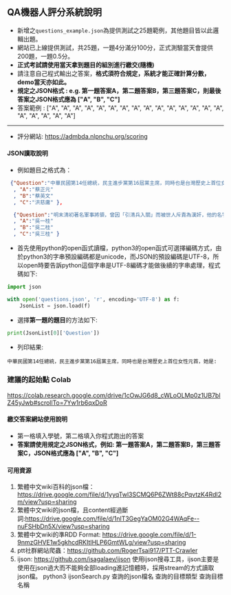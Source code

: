 ## QA機器人評分系統說明

- 新增之`questions_example.json`為提供測試之25題範例，其他題目皆以此邏輯出題。
- 網站已上線提供測試，共25題，一題4分滿分100分，正式測驗當天會提供200題，一題0.5分。
-  **正式考試請使用當天拿到題目的組別進行繳交(隨機)**
- 請注意自己程式輸出之答案，**格式須符合規定，系統才能正確計算分數，demo當天亦如此。**
- **規定之JSON格式 : e.g. 第一題答案A，第二題答案B，第三題答案C，則最後答案之JSON格式應為 ["A", "B", "C"]**
- 答案範例 : ["A", "A", "A", "A", "A", "A", "A", "A", "A", "A", "A", "A", "A", "A", "A", "A", "A", "A", "A", "A"]

---

- 評分網站: <https://admbda.nlpnchu.org/scoring>

#### JSON讀取說明
- 例如題目之格式為：
```json
 {"Question":"中華民國第14任總統，民主進步黨第16屆黨主席，同時也是台灣歷史上首位女性元首，她是:" 
  , "A":"蔡正元"
  , "B":"蔡英文"
  , "C":"洪慈庸" },

  {"Question":"明末清初著名軍事將領，曾因「引清兵入關」而被世人斥責為漢奸，他的名字叫做:" 
  , "A":"吳一桂"
  , "B":"吳二桂"
  , "C":"吳三桂" }
```
- 首先使用python的open函式讀檔，python3的open函式可選擇編碼方式，由於python3的字串預設編碼都是unicode，而JSON的預設編碼是UTF-8，所以open時要告訴python這個字串是UTF-8編碼才能做後續的字串處理，程式碼如下:
```python
import json

with open('questions.json', 'r', encoding='UTF-8') as f:
	JsonList = json.load(f)
```

- 選擇**第一題的題目**的方法如下:
```python
print(JsonList[0]['Question'])
```
- 列印結果:
```
中華民國第14任總統，民主進步黨第16屆黨主席，同時也是台灣歷史上首位女性元首，她是:
```

### 建議的起始點 Colab
https://colab.research.google.com/drive/1cOwJG6d8_cWLoOLMp0z1UB7blZ45yJwb#scrollTo=7Yw1rb6qxDoR 

#### 繳交答案網站使用說明
- 第一格填入學號，第二格填入你程式跑出的答案
- **答案請使用規定之JSON格式，例如: 第一題答案A，第二題答案B，第三題答案C，JSON格式應為 ["A", "B", "C"]**

#### 可用資源
1. 繁體中文wiki百科的json檔： https://drive.google.com/file/d/1yyqTwl3SCMQ6P6ZWt88cPqvtzK4RdI2m/view?usp=sharing
2. 繁體中文wiki的json檔，且content經過斷詞:https://drive.google.com/file/d/1nlT3GegYaOM02G4WAqFe--nuFSHbDn5X/view?usp=sharing
3. 繁體中文wiki的準RDD Format: https://drive.google.com/file/d/1-9nmzGHVE1w5gkhcdRKItIHLP6GmtWLg/view?usp=sharing 
4. ptt社群網站爬蟲：https://github.com/RogerTsai917/PTT-Crawler
5. ijson: https://github.com/isagalaev/ijson
   使用ijson搜尋工具，ijson主要是使用在json過大而不能夠全部loading進記憶體時，採用stream的方式讀取json檔。
	python3 ijsonSearch.py 查詢的json檔名 查詢的目標類型 查詢目標名稱
